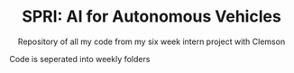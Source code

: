 <h1 align="center">SPRI: AI for Autonomous Vehicles</h1>
<p align="center">
Repository of all my code from my six week intern project with Clemson 

Code is seperated into weekly folders
</p>
